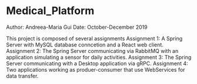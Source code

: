 # Medical_Platform

Author: Andreea-Maria Gui
Date: October-December 2019

This project is composed of several assignments
Assignment 1: A Spring Server with MySQL database conncetion and a React web client.
Assignment 2: The Spring Server communicating via RabbitMQ with an application simulating a sensor for daily activities.
Assignment 3: The Spring Server communicating with a Desktop application via gRPC.
Assignment 4: Two applications working as produer-consumer that use WebServices for data transfer.
